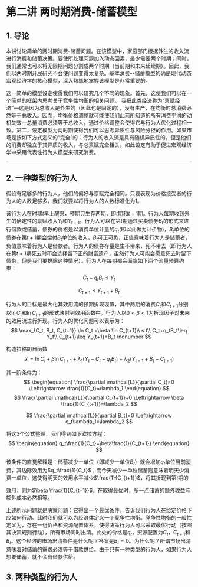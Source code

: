 # 第二讲 两时期消费-储蓄模型

## 1. 导论

本讲讨论简单的两时期消费-储蓄问题。在该模型中，家庭部门根据外生的收入流进行消费和储蓄决策。要使所处理问题加入动态因素，最少需要两个时期；同时，我们通常也可以将无限期问题分割成两个时期（当前期和未来延续期）。因此，我们以两时期开展研究不会使问题变得太复杂。基本消费--储蓄模型的确是现代动态宏观经济学的核心模型，深入熟练地掌握该模型是非常重要的。

这一简单的模型设定使得我们可以研究几个不同的现象。首先，这使我们可以在一个简单的框架内思考关于竞争性均衡的相关问题。 我把此类经济称为“禀赋经济”—这是因为总收入是外生的（因此也是固定的），没有生产，在均衡时总消费必然等于总收入。因而，均衡价格调整就可能使我们此前所知道的所有消费平滑的动机失效—总量消费必须等于总收入，通过价格调整会使得它与行为人优化过程相一致。第二，设定模型为两时期使得我们可以思考异质性与风险分担的作用。如果市场是按如下方式定义的“完全”的：行为人的收入流是具有随机异质性的，但是他们的消费却独立于其异质的收入，与总禀赋完全相关。如此设定有助于促进宏观经济学中采用代表性行为人模型来研究消费。

---

## 2. 一种类型的行为人

假设有足够多的行为人，他们的偏好与禀赋完全相同。只要表现为价格接受者的行为人的人数足够多，我们就要以将行为人的人数标准化为1。

该行为人在时期$t$早上醒来，预期只生存两期，即$t$期和$t+1$期。行为人每期收到外生的确定性的禀赋收入$Y_t$和$Y_{t+1}$。行为人可以在第$t$期通过买卖债券$B_t$的形式来进行借款或储蓄，债券的价格是以消费单位计量的$q_t$(即以此做为计价物)，$B_t$单位的债券在第$t+1$期会偿付$B_t$单位的收入，$B_t$可正可负，正值意味着行为人是储蓄者，负值意味着行为人是借款者。行为人的债券存量是生不带来，死不带去（即行为人在第$t+1$期死去时不会选择留下正的财富遗产，虽然行为人可能会愿意死去时留下债务，但是我们要排除这种情况）。行为人在每期都会面临如下两个流量预算约束：
$$
C_t+q_tB_t\leq Y_t  \nonumber
$$

$$
C_{t+1}\leq Y_{t+1}+B_t \nonumber
$$

行为人的目标是最大化其效用流的预期折现现值，其中两期的消费$C_t$和$C_{t+1}$分别以$\ln C_t$和$\ln C_{t+1}$的形式映射到效用函数中。行为人以$0<\beta<1$为折现因子对未来的效用流进行折现。行为人的优化问题可以表示为：
$$
\max_{C_t, B_t, C_{t+1}} \ln C_t +\beta \ln C_{t+1}\\
s.t\\
C_t+q_tB_t\leq Y_t\\
C_{t+1}\leq Y_{t+1}+B_t \nonumber
$$


构造拉格朗日函数
$$
\mathcal{L}=\ln C_t+\beta \ln C_{t+1}+\lambda_1(Y_t-C_t-q_tB_t)+\lambda_2(Y_{t+1}+B_t-C_{t+1}) \nonumber
$$


其一阶条件为：
$$
\begin{equation}
\frac{\partial \mathcal{L}}{\partial C_t}=0 \Leftrightarrow \frac{1}{C_t}=\lambda_1
\end{equation}
$$
$$
\frac{\partial \mathcal{L}}{\partial C_{t+1}}=0 \Leftrightarrow \beta \frac{1}{C_{t+1}}=\lambda_2
$$

$$
\frac{\partial \mathcal{L}}{\partial B_t}=0 \Leftrightarrow q_t\lambda_1=\lambda_2
$$

将这3个公式整理，我们得到如下欧拉方程：
$$
\begin{equation}
q_t\frac{1}{C_t}=\beta\frac{1}{C_{t+1}}
\end{equation}
$$

该条件的直觉解释是：储蓄减少一单位（即减少一单位$B_t$）就会增加$q_t$单位当前消费，其边际效用为$q_t\frac{1}{C_t}$；而今天减少一单位储蓄则意味着明天少消费一单位，这使得明天的效用水平减少$\frac{1}{C_{t+1}}$，将其折现到第$t$期的

效用，则为$\beta \frac{1}{C_{t+1}}$。在取得最优时，多一点储蓄的额外收益与额外成本必然相等。

上述所示问题就是决策问题：它得出一个最优条件，告诉我们行为人在给定价格下应如何行动。此时我们就可以为经济体定义一个竞争性均衡。竞争性均衡的一般性定义为，存在一组价格和资源配置体系，使得决策行为人可以采取最优行动（按照其决策规则行动），所有市场同时出清。此处的价格是$q_t$，资源配置为$C_t$，$C_{t+1}$和 $B_t$。这个经济的市场出清条件是什么呢？答案是$B_t=0$。为什么呢？所谓市场出清意味着对储蓄的需求必须等于借款供给。由于只有一种类型的行为人，如果行为人想要储蓄，就不会有借款供给。

## 3. 两种类型的行为人




​		
​			
​	